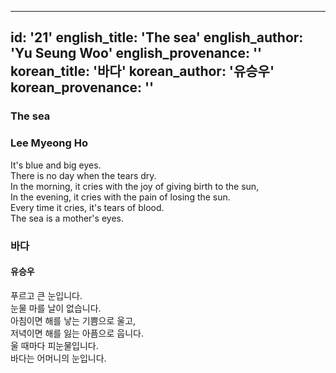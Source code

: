 
---
id: '21'
english_title: 'The sea'
english_author: 'Yu Seung Woo'
english_provenance: ''
korean_title: '바다'
korean_author: '유승우'
korean_provenance: ''
---

### The sea

### Lee Myeong Ho

It's blue and big eyes.\
There is no day when the tears dry.\
In the morning, it cries with the joy of giving birth to the sun,\
In the evening, it cries with the pain of losing the sun.\
Every time it cries, it's tears of blood.\
The sea is a mother's eyes.

### 바다
#### 유승우

푸르고 큰 눈입니다.\
눈물 마를 날이 없습니다.\
아침이면 해를 낳는 기쁨으로 울고,\
저녁이면 해를 잃는 아픔으로 웁니다.\
울 때마다 피눈물입니다.\
바다는 어머니의 눈입니다.
